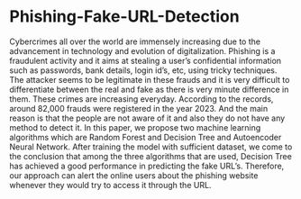 # Phishing-Fake-URL-Detection

Cybercrimes all over the world are immensely increasing due to the advancement in technology and evolution of digitalization. Phishing is a fraudulent activity and it aims at stealing a user’s confidential information such as passwords, bank details, login id’s, etc, using tricky techniques. The attacker seems to be legitimate in these frauds and it is very difficult to differentiate between the real and fake as there is very minute difference in them. These crimes are increasing everyday. According to the records, around 82,000 frauds were registered in the year 2023. And the main reason is that the people are not aware of it and also they do not have any method to detect it. In this paper, we propose two machine learning algorithms which are Random Forest and Decision Tree and Autoencoder Neural Network. After training the model with sufficient dataset, we come to the conclusion that among the three algorithms that are used, Decision Tree has achieved a good performance in predicting the fake URL’s. Therefore, our approach can alert the online users about the phishing website whenever they would try to access it through the URL.
